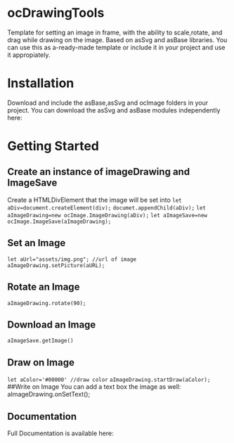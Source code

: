 # ocDrawingTools
Template for setting an image in frame, with the ability to scale,rotate, and drag while drawing on the image.
Based on asSvg and asBase libraries.
You can use this as a-ready-made template or include it in your project and use it appropiately.
# Installation
Download and include the asBase,asSvg and ocImage folders in your project.
You can download the asSvg and asBase modules independently here:
# Getting Started 
## Create an instance of imageDrawing and ImageSave
Create a HTMLDivElement that the image will be set into
`let aDiv=document.createElement(div);`
`documet.appendChild(aDiv);`
`let aImageDrawing=new ocImage.ImageDrawing(aDiv);`
`let aImageSave=new ocImage.ImageSave(aImageDrawing);`
## Set an Image
`let aUrl="assets/img.png"; //url of image`
`aImageDrawing.setPicture(aURL);`
## Rotate an Image
`aImageDrawing.rotate(90);`
## Download an Image
`aImageSave.getImage()`
## Draw on Image
`let aColor='#00000' //draw color`
`aImageDrawing.startDraw(aColor);`
##Write on Image
You can add a text box the image as well:
aImageDrawing.onSetText();
## Documentation
Full Documentation is available here:

